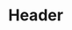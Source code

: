 <!-- TITLE: Madinina / Martinique -->
<!-- SUBTITLE: Présentation de Madinina / Martinique -->

# Header
